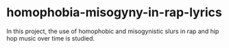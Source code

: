# homophobia-misogyny-in-rap-lyrics
In this project, the use of homophobic and misogynistic slurs in rap and hip hop music over time is studied.
